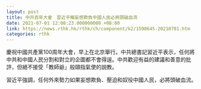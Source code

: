 ```yaml
---
layout: post
title: 中共百年大會　習近平稱妄想欺負中國人民必將頭破血流
date: 2021-07-01 12:08:23.000000000 +08:00
link: https://news.rthk.hk/rthk/ch/component/k2/1598645-20210701.htm
categories: rthk
---
```


慶祝中國共產黨100周年大會，早上在北京舉行。中共總書記習近平表示，任何將中共和中國人民分割和對立的企圖都不會得逞。中共歡迎有益的建議和善意的批評，但絕不接受「教師爺」般頤指氣使的說教。

習近平強調，任何外來勢力如果妄想欺負、壓迫和奴役中國人民，必將頭破血流。
